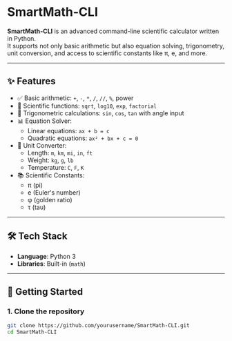 # SmartMath-CLI

**SmartMath-CLI** is an advanced command-line scientific calculator written in Python.  
It supports not only basic arithmetic but also equation solving, trigonometry, unit conversion, and access to scientific constants like π, e, and more.

---

## ✨ Features

- ✅ Basic arithmetic: `+`, `-`, `*`, `/`, `//`, `%`, power
- 🧠 Scientific functions: `sqrt`, `log10`, `exp`, `factorial`
- 📐 Trigonometric calculations: `sin`, `cos`, `tan` with angle input
- 📊 Equation Solver:
  - Linear equations: `ax + b = c`
  - Quadratic equations: `ax² + bx + c = 0`
- 📏 Unit Converter:
  - Length: `m`, `km`, `mi`, `in`, `ft`
  - Weight: `kg`, `g`, `lb`
  - Temperature: `C`, `F`, `K`
- 📚 Scientific Constants:
  - π (pi)
  - e (Euler's number)
  - φ (golden ratio)
  - τ (tau)

---

## 🛠️ Tech Stack

- **Language**: Python 3
- **Libraries**: Built-in (`math`)

---

## 🚀 Getting Started

### 1. Clone the repository
```bash
git clone https://github.com/yourusername/SmartMath-CLI.git
cd SmartMath-CLI
